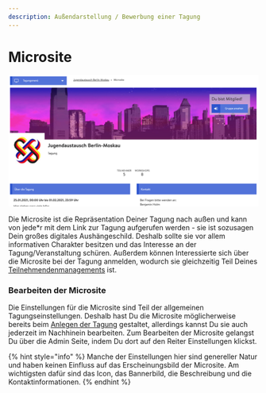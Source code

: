 ```yaml
---
description: Außendarstellung / Bewerbung einer Tagung
---
```


# Microsite

![Auszug aus einer Microsite](../../.gitbook/assets/microsite.png)

Die Microsite ist die Repräsentation Deiner Tagung nach außen und kann von jede\*r mit dem Link zur Tagung aufgerufen werden - sie ist sozusagen Dein großes digitales Aushängeschild. Deshalb sollte sie vor allem informativen Charakter besitzen und das Interesse an der Tagung/Veranstaltung schüren. Außerdem können Interessierte sich über die Microsite bei der Tagung anmelden, wodurch sie gleichzeitig Teil Deines [Teilnehmendenmanagements](../teilnehmendenmanagement/) ist. 

### Bearbeiten der Microsite 

Die Einstellungen für die Microsite sind Teil der allgemeinen Tagungseinstellungen. Deshalb hast Du die Microsite möglicherweise bereits beim [Anlegen der Tagung](./) gestaltet, allerdings kannst Du sie auch jederzeit im Nachhinein bearbeiten. Zum Bearbeiten der Microsite gelangst Du über die Admin Seite, indem Du dort auf den Reiter Einstellungen klickst.

{% hint style="info" %}
Manche der Einstellungen hier sind genereller Natur und haben keinen Einfluss auf das Erscheinungsbild der Microsite. Am wichtigsten dafür sind das Icon, das Bannerbild, die Beschreibung und die Kontaktinformationen.
{% endhint %}

